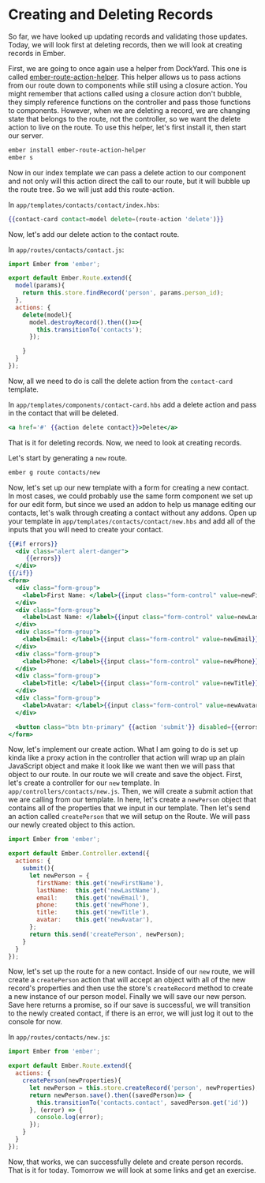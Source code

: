 # Creating and Deleting Records

So far, we have looked up updating records and validating those updates. Today, we will look first at deleting records, then we will look at creating records in Ember.

First, we are going to once again use a helper from DockYard. This one is called [ember-route-action-helper](https://github.com/DockYard/ember-route-action-helper). This helper allows us to pass actions from our route down to components while still using a closure action. You might remember that actions called using a closure action don't bubble, they simply reference functions on the controller and pass those functions to components. However, when we are deleting a record, we are changing state that belongs to the route, not the controller, so we want the delete action to live on the route. To use this helper, let's first install it, then start our server.

```sh
ember install ember-route-action-helper
ember s
```

Now in our index template we can pass a delete action to our component and not only will this action direct the call to our route, but it will bubble up the route tree. So we will just add this route-action.

In `app/templates/contacts/contact/index.hbs`:

```handlebars
{{contact-card contact=model delete=(route-action 'delete')}}
```

Now, let's add our delete action to the contact route.

In `app/routes/contacts/contact.js`:

```JavaScript
import Ember from 'ember';

export default Ember.Route.extend({
  model(params){
    return this.store.findRecord('person', params.person_id);
  },
  actions: {
    delete(model){
      model.destroyRecord().then(()=>{
        this.transitionTo('contacts');
      });

    }
  }
});

```

Now, all we need to do is call the delete action from the `contact-card` template.

In `app/templates/components/contact-card.hbs` add a delete action and pass in the contact that will be deleted.

```handlebars
<a href='#' {{action delete contact}}>Delete</a>
```

That is it for deleting records. Now, we need to look at creating records.

Let's start by generating a `new` route.

```sh
ember g route contacts/new
```

Now, let's set up our new template with a form for creating a new contact. In most cases, we could probably use the same form component we set up for our edit form, but since we used an addon to help us manage editing our contacts, let's walk through creating a contact without any addons. Open up your template in `app/templates/contacts/contact/new.hbs` and add all of the inputs that you will need to create your contact.

```handlebars
{{#if errors}}
  <div class="alert alert-danger">
     {{errors}}
  </div>
{{/if}}
<form>
  <div class="form-group">
    <label>First Name: </label>{{input class="form-control" value=newFirstName}}
  </div>
  <div class="form-group">
    <label>Last Name: </label>{{input class="form-control" value=newLastName}}
  </div>
  <div class="form-group">
    <label>Email: </label>{{input class="form-control" value=newEmail}}
  </div>
  <div class="form-group">
    <label>Phone: </label>{{input class="form-control" value=newPhone}}
  </div>
  <div class="form-group">
    <label>Title: </label>{{input class="form-control" value=newTitle}}
  </div>
  <div class="form-group">
    <label>Avatar: </label>{{input class="form-control" value=newAvatar}}
  </div>

  <button class="btn btn-primary" {{action 'submit'}} disabled={{errors}}>Submit</button>
</form>
```

Now, let's implement our create action. What I am going to do is set up kinda like a proxy action in the controller that action will wrap up an plain JavaScript object and make it look like we want then we will pass that object to our route. In our route we will create and save the object. First, let's create a controller for our `new` template. In `app/controllers/contacts/new.js`. Then, we will create a submit action that we are calling from our template. In here, let's create a `newPerson` object that contains all of the properties that we input in our template. Then let's send an action called `createPerson` that we will setup on the Route. We will pass our newly created object to this action.

```JavaScript
import Ember from 'ember';

export default Ember.Controller.extend({
  actions: {
    submit(){
      let newPerson = {
        firstName: this.get('newFirstName'),
        lastName:  this.get('newLastName'),
        email:     this.get('newEmail'),
        phone:     this.get('newPhone'),
        title:     this.get('newTitle'),
        avatar:    this.get('newAvatar'),
      };
      return this.send('createPerson', newPerson);
    }
  }
});
```

Now, let's set up the route for a new contact. Inside of our `new` route, we will create a `createPerson` action that will accept an object with all of the new record's properties and then use the store's `createRecord` method to create a new instance of our person model. Finally we will save our new person. Save here returns a promise, so if our save is successful, we will transition to the newly created contact, if there is an error, we will just log it out to the console for now.

In `app/routes/contacts/new.js`:

```JavaScript
import Ember from 'ember';

export default Ember.Route.extend({
  actions: {
    createPerson(newProperties){
      let newPerson = this.store.createRecord('person', newProperties);
      return newPerson.save().then((savedPerson)=> {
        this.transitionTo('contacts.contact', savedPerson.get('id'))
      }, (error) => {
        console.log(error);
      });
    }
  }
});
```

Now, that works, we can successfully delete and create person records. That is it for today. Tomorrow we will look at some links and get an exercise.
